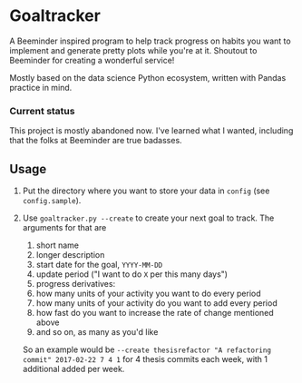 # Goaltracker
A Beeminder inspired  program to help track progress on habits you want to implement
and generate pretty plots while you're at it. Shoutout to Beeminder for creating a wonderful service!

Mostly based on the data science Python ecosystem, written with Pandas practice in mind.

### Current status

This project is mostly abandoned now. I've learned what I wanted, including that the folks at Beeminder are true badasses.

## Usage
1. Put the directory where you want to store your data in `config` (see `config.sample`).
2. Use `goaltracker.py --create` to create your next goal to track. The arguments for that are
    1. short name
    2. longer description
    3. start date for the goal, `YYYY-MM-DD`
    4. update period ("I want to do `X` per this many days")
    5. progress derivatives:
      1. how many units of your activity you want to do every period
      2. how many units of your activity do you want to add every period
      3. how fast do you want to increase the rate of change mentioned above
      4. and so on, as many as you'd like
    
    So an example would be `--create thesisrefactor "A refactoring commit" 2017-02-22 7 4 1` for 4 thesis commits each
    week, with 1 additional added per week.
